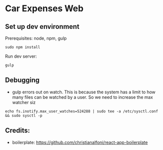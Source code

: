 # Car Expenses Web

## Set up dev environment

Prerequisites: node, npm, gulp

```
sudo npm install
```

Run dev server:

```
gulp
```

## Debugging
- gulp errors out on watch. This is because the system has a limit to how many files can be watched by a user. So we need to increase the max watcher siz
```
echo fs.inotify.max_user_watches=524288 | sudo tee -a /etc/sysctl.conf && sudo sysctl -p
```

## Credits:
- boilerplate: https://github.com/christianalfoni/react-app-boilerplate